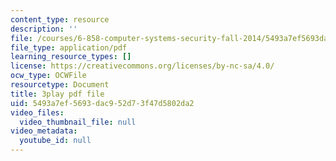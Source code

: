 ```yaml
---
content_type: resource
description: ''
file: /courses/6-858-computer-systems-security-fall-2014/5493a7ef5693dac952d73f47d5802da2_r4KjHEgg9Wg.pdf
file_type: application/pdf
learning_resource_types: []
license: https://creativecommons.org/licenses/by-nc-sa/4.0/
ocw_type: OCWFile
resourcetype: Document
title: 3play pdf file
uid: 5493a7ef-5693-dac9-52d7-3f47d5802da2
video_files:
  video_thumbnail_file: null
video_metadata:
  youtube_id: null
---
```

